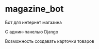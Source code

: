 # magazine_bot

Бот для интернет магазина

С админ-панелью Django

Возможность создавать карточки товаров
